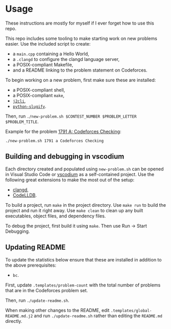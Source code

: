 # Usage

These instructions are mostly for myself if I ever forget how to use this repo.

This repo includes some tooling to make starting work on new problems easier. Use the included script to create:
* a `main.cpp` containing a Hello World,
* a `.clangd` to configure the clangd language server,
* a POSIX-compliant Makefile,
* and a README linking to the problem statement on Codeforces.

To begin working on a new problem, first make sure these are installed:
* a POSIX-compliant shell,
* a POSIX-compliant `make`,
* [`j2cli`](https://pypi.org/project/j2cli/),
* [`python-slugify`](https://pypi.org/project/python-slugify/).

Then, run `./new-problem.sh $CONTEST_NUMBER $PROBLEM_LETTER $PROBLEM_TITLE`.

Example for the problem [1791 A: Codeforces Checking](https://codeforces.com/problemset/problem/1791/A?locale=en):

`./new-problem.sh 1791 a Codeforces Checking`

## Building and debugging in vscodium

Each directory created and populated using `new-problem.sh` can be opened in Visual Studio Code or [vscodium](https://vscodium.com/) as a self-contained project. Use the following great extensions to make the most out of the setup:

* [clangd](https://marketplace.visualstudio.com/items?itemName=llvm-vs-code-extensions.vscode-clangd),
* [CodeLLDB](https://marketplace.visualstudio.com/items?itemName=vadimcn.vscode-lldb).

To build a project, run `make` in the project directory. Use `make run` to build the project and run it right away. Use `make clean` to clean up any built executables, object files, and dependency files.

To debug the project, first build it using `make`. Then use Run -> Start Debugging.

## Updating README

To update the statistics below ensure that these are installed in addition to the above prerequisites:

* `bc`.

First, update `.templates/problem-count` with the total number of problems that are in the Codeforces problem set.

Then, run `./update-readme.sh`.

When making other changes to the README, edit `.templates/global-README.md.j2` and run `./update-readme.sh` rather than editing the `README.md` directly.